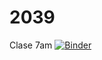 # 2039
Clase 7am
[![Binder](https://mybinder.org/badge_logo.svg)](https://mybinder.org/v2/gh/a01283488/2039/main?filepath=00_00_binder.ipynb)
